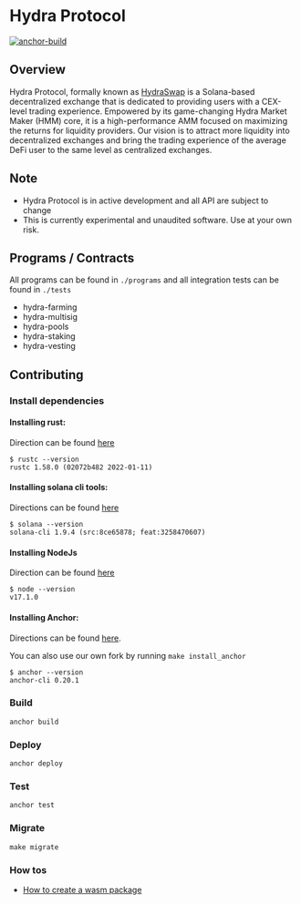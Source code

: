 # Hydra Protocol

[![anchor-build](https://github.com/hydraswap-io/hydra-protocol/actions/workflows/anchor-build.yml/badge.svg)](https://github.com/hydraswap-io/hydra-protocol/actions/workflows/anchor-build.yml)

## Overview

Hydra Protocol, formally known as [HydraSwap](https://www.hydraswap.io) is a Solana-based decentralized exchange that is dedicated to providing users with a CEX-level trading experience. Empowered by its game-changing Hydra Market Maker (HMM) core, it is a high-performance AMM focused on maximizing the returns for liquidity providers.
Our vision is to attract more liquidity into decentralized exchanges and bring the trading experience of the average DeFi user to the same level as centralized exchanges.

## Note

* Hydra Protocol is in active development and all API are subject to change
* This is currently experimental and unaudited software. Use at your own risk.

## Programs / Contracts 

All programs can be found in `./programs` and all integration tests can be found in `./tests`

* hydra-farming
* hydra-multisig
* hydra-pools
* hydra-staking
* hydra-vesting

## Contributing

### Install dependencies 

#### Installing rust:

Direction can be found [here](https://www.rust-lang.org/tools/install)

``` 
$ rustc --version 
rustc 1.58.0 (02072b482 2022-01-11)
```

#### Installing solana cli tools:

Directions can be found [here](https://docs.solana.com/cli/install-solana-cli-tools)

``` 
$ solana --version
solana-cli 1.9.4 (src:8ce65878; feat:3258470607)
```

#### Installing NodeJs 

Direction can be found [here](https://nodejs.org/en/)

``` 
$ node --version
v17.1.0
```

#### Installing Anchor:

Directions can be found [here](https://project-serum.github.io/anchor/getting-started/installation.html).

You can also use our own fork by running `make install_anchor`
``` 
$ anchor --version
anchor-cli 0.20.1
```

### Build

`anchor build`

### Deploy 

`anchor deploy`

### Test 

`anchor test`

### Migrate 

`make migrate`


### How tos

- [How to create a wasm package](./docs/how_to_wasm.md)